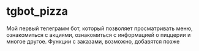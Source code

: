 # tgbot_pizza
Мой первый телеграмм бот, который позволяет просматривать меню, ознакомиться с акциями, ознакомиться с информацией о пиццерии и многое другое. Функции с заказами, возможно, добавятся позже
